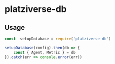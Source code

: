 # platziverse-db

## Usage

```js
const  setupDatabase = require('platziverse-db')

setupDatabase(config).then(db => {
    const { Agent, Metric } = db
}).catch(err => console.error(err))
```